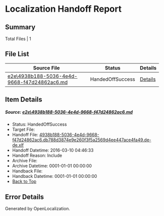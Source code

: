 # <a name='report-top'></a> Localization Handoff Report

## Summary
 Total Files | 1

## File List
 Source File | Status | Details 
 ----------- | ------ | ------- 
 [e2e\4938b188-5036-4e4d-9668-f47d24862ac6.md](https://github.com/OpenLocalizationTest/oltest/blob/0fe490ef8621f44df427f644be1d43fcf77e8f0f/e2e/4938b188-5036-4e4d-9668-f47d24862ac6.md) | HandedOffSuccess | [Details](#7e9c4037e03c92b8cda75f4f6d60bd9b161715d04)

## Item Details
##### <a name='7e9c4037e03c92b8cda75f4f6d60bd9b161715d04'></a> Source: [e2e\4938b188-5036-4e4d-9668-f47d24862ac6.md](https://github.com/OpenLocalizationTest/oltest/blob/0fe490ef8621f44df427f644be1d43fcf77e8f0f/e2e/4938b188-5036-4e4d-9668-f47d24862ac6.md)
* Status: HandedOffSuccess
* Target File: 
* Handoff File: [4938b188-5036-4e4d-9668-f47d24862ac6.db788d3874e9e260f3f5a2569d4ee447ace4fa49.de-de.xlf](https://github.com/OpenLocalizationTestOrg/olhandoff/blob/6c1a0d2e85395349d71958495bd5858be675e095/ol-handoff/OpenLocalizationTestOrg/oltest.de-de/xinjiang/ht/4938b188-5036-4e4d-9668-f47d24862ac6.db788d3874e9e260f3f5a2569d4ee447ace4fa49.de-de.xlf)
* Handoff Datetime: 2016-03-10 04:46:33
* Handoff Reason: Include
* Archive File: 
* Archive Datetime: 0001-01-01 00:00:00
* Handback File: 
* Handback Datetime: 0001-01-01 00:00:00
* [Back to Top](#report-top)


## Error Details

Generated by OpenLocalization.
